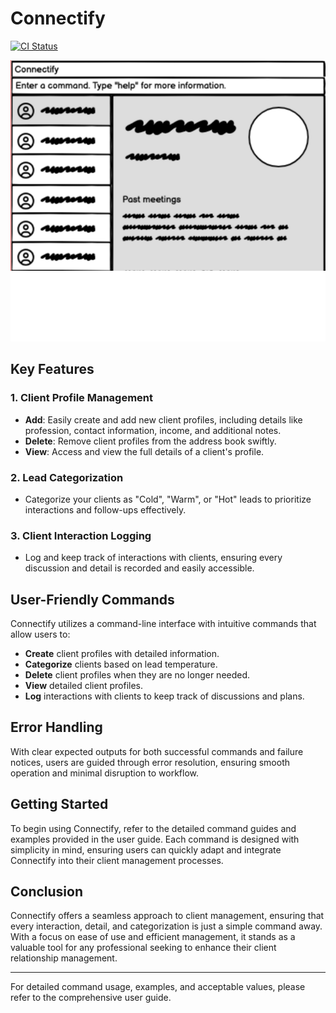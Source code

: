 # Connectify

[![CI Status](https://github.com/se-edu/addressbook-level3/workflows/Java%20CI/badge.svg)](https://github.com/se-edu/addressbook-level3/actions)

![Ui](docs/images/Ui.png)

## Key Features

### 1. **Client Profile Management**
- **Add**: Easily create and add new client profiles, including details like profession, contact information, income, and additional notes.
- **Delete**: Remove client profiles from the address book swiftly.
- **View**: Access and view the full details of a client's profile.

### 2. **Lead Categorization**
- Categorize your clients as "Cold", "Warm", or "Hot" leads to prioritize interactions and follow-ups effectively.

### 3. **Client Interaction Logging**
- Log and keep track of interactions with clients, ensuring every discussion and detail is recorded and easily accessible.

## User-Friendly Commands

Connectify utilizes a command-line interface with intuitive commands that allow users to:
- **Create** client profiles with detailed information.
- **Categorize** clients based on lead temperature.
- **Delete** client profiles when they are no longer needed.
- **View** detailed client profiles.
- **Log** interactions with clients to keep track of discussions and plans.

## Error Handling

With clear expected outputs for both successful commands and failure notices, users are guided through error resolution, ensuring smooth operation and minimal disruption to workflow.

## Getting Started

To begin using Connectify, refer to the detailed command guides and examples provided in the user guide. Each command is designed with simplicity in mind, ensuring users can quickly adapt and integrate Connectify into their client management processes.

## Conclusion

Connectify offers a seamless approach to client management, ensuring that every interaction, detail, and categorization is just a simple command away. With a focus on ease of use and efficient management, it stands as a valuable tool for any professional seeking to enhance their client relationship management.

---

For detailed command usage, examples, and acceptable values, please refer to the comprehensive user guide.
